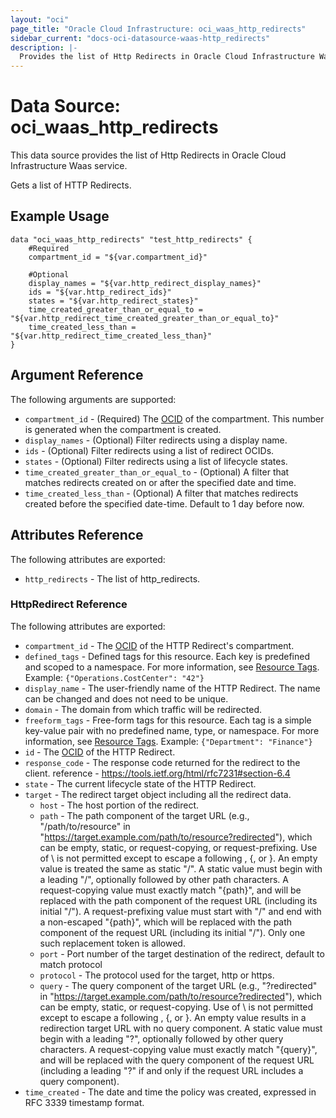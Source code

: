 ```yaml
---
layout: "oci"
page_title: "Oracle Cloud Infrastructure: oci_waas_http_redirects"
sidebar_current: "docs-oci-datasource-waas-http_redirects"
description: |-
  Provides the list of Http Redirects in Oracle Cloud Infrastructure Waas service
---
```


# Data Source: oci_waas_http_redirects
This data source provides the list of Http Redirects in Oracle Cloud Infrastructure Waas service.

Gets a list of HTTP Redirects.

## Example Usage

```hcl
data "oci_waas_http_redirects" "test_http_redirects" {
	#Required
	compartment_id = "${var.compartment_id}"

	#Optional
	display_names = "${var.http_redirect_display_names}"
	ids = "${var.http_redirect_ids}"
	states = "${var.http_redirect_states}"
	time_created_greater_than_or_equal_to = "${var.http_redirect_time_created_greater_than_or_equal_to}"
	time_created_less_than = "${var.http_redirect_time_created_less_than}"
}
```

## Argument Reference

The following arguments are supported:

* `compartment_id` - (Required) The [OCID](https://docs.cloud.oracle.com/iaas/Content/General/Concepts/identifiers.htm) of the compartment. This number is generated when the compartment is created.
* `display_names` - (Optional) Filter redirects using a display name.
* `ids` - (Optional) Filter redirects using a list of redirect OCIDs.
* `states` - (Optional) Filter redirects using a list of lifecycle states.
* `time_created_greater_than_or_equal_to` - (Optional) A filter that matches redirects created on or after the specified date and time.
* `time_created_less_than` - (Optional) A filter that matches redirects created before the specified date-time. Default to 1 day before now.


## Attributes Reference

The following attributes are exported:

* `http_redirects` - The list of http_redirects.

### HttpRedirect Reference

The following attributes are exported:

* `compartment_id` - The [OCID](https://docs.cloud.oracle.com/iaas/Content/General/Concepts/identifiers.htm) of the HTTP Redirect's compartment.
* `defined_tags` - Defined tags for this resource. Each key is predefined and scoped to a namespace. For more information, see [Resource Tags](https://docs.cloud.oracle.com/iaas/Content/General/Concepts/resourcetags.htm).  Example: `{"Operations.CostCenter": "42"}` 
* `display_name` - The user-friendly name of the HTTP Redirect. The name can be changed and does not need to be unique.
* `domain` - The domain from which traffic will be redirected.
* `freeform_tags` - Free-form tags for this resource. Each tag is a simple key-value pair with no predefined name, type, or namespace. For more information, see [Resource Tags](https://docs.cloud.oracle.com/iaas/Content/General/Concepts/resourcetags.htm).  Example: `{"Department": "Finance"}` 
* `id` - The [OCID](https://docs.cloud.oracle.com/iaas/Content/General/Concepts/identifiers.htm) of the HTTP Redirect.
* `response_code` - The response code returned for the redirect to the client. reference - https://tools.ietf.org/html/rfc7231#section-6.4
* `state` - The current lifecycle state of the HTTP Redirect.
* `target` - The redirect target object including all the redirect data.
	* `host` - The host portion of the redirect.
	* `path` - The path component of the target URL (e.g., "/path/to/resource" in  "https://target.example.com/path/to/resource?redirected"), which can be empty, static, or request-copying, or request-prefixing. Use of \ is not permitted except to escape a following \, {, or }. An empty value is treated the same as static "/". A static value must begin with a leading "/", optionally followed by other path characters. A request-copying value must exactly match "{path}", and will be replaced with the path component  of the request URL (including its initial "/"). A request-prefixing value must start with "/" and end with a non-escaped "{path}",  which will be replaced with the path component of the request URL (including its initial "/"). Only one such replacement token is allowed.
	* `port` - Port number of the target destination of the redirect, default to match protocol
	* `protocol` - The protocol used for the target, http or https.
	* `query` - The query component of the target URL (e.g., "?redirected" in "https://target.example.com/path/to/resource?redirected"),  which can be empty, static, or request-copying. Use of \ is not permitted except to escape a following \, {, or }. An empty value results in a redirection target URL with no query component. A static value must begin with a leading "?", optionally followed by other query characters. A request-copying value must exactly match "{query}", and will be replaced with the  query component of the request URL (including a leading "?" if and only if the request  URL includes a query component).
* `time_created` - The date and time the policy was created, expressed in RFC 3339 timestamp format.

